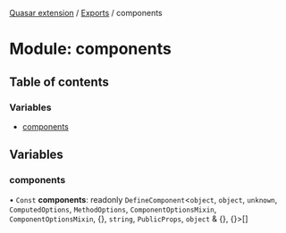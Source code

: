 [Quasar extension](../index.md) / [Exports](../modules.md) / components

# Module: components

## Table of contents

### Variables

- [components](components.md#components)

## Variables

### components

• `Const` **components**: readonly `DefineComponent`<`object`, `object`, `unknown`, `ComputedOptions`, `MethodOptions`, `ComponentOptionsMixin`, `ComponentOptionsMixin`, {}, `string`, `PublicProps`, `object` & {}, {}\>[]
